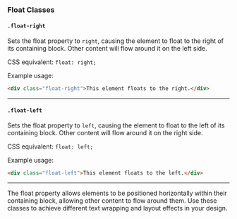 

### Float Classes

#### `.float-right`

Sets the float property to `right`, causing the element to float to the right of its containing block. Other content will flow around it on the left side.

CSS equivalent: `float: right;`

Example usage:
```html
<div class="float-right">This element floats to the right.</div>
```

---

#### `.float-left`

Sets the float property to `left`, causing the element to float to the left of its containing block. Other content will flow around it on the right side.

CSS equivalent: `float: left;`

Example usage:
```html
<div class="float-left">This element floats to the left.</div>
```

---

The float property allows elements to be positioned horizontally within their containing block, allowing other content to flow around them. Use these classes to achieve different text wrapping and layout effects in your design.
